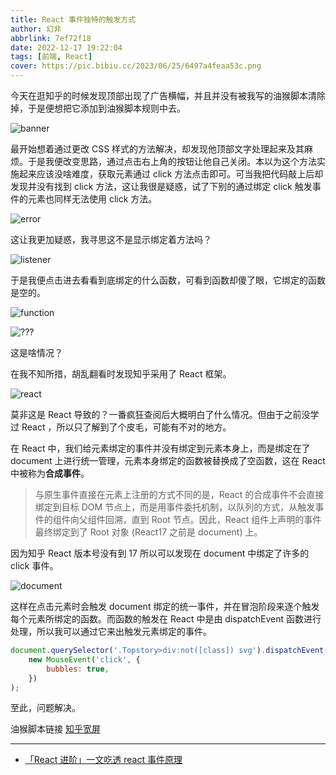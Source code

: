 ```yaml
---
title: React 事件独特的触发方式
author: 幻非
abbrlink: 7ef72f18
date: 2022-12-17 19:22:04
tags: [前端, React]
cover: https://pic.bibiu.cc/2023/06/25/6497a4feaa53c.png
---
```


今天在逛知乎的时候发现顶部出现了广告横幅，并且并没有被我写的油猴脚本清除掉，于是便想把它添加到油猴脚本规则中去。

![banner](https://img11.360buyimg.com/ddimg/jfs/t1/120039/23/29311/85906/639da806E4ae9f876/68899361bbc772dd.png)

最开始想着通过更改 CSS 样式的方法解决，却发现他顶部文字处理起来及其麻烦。于是我便改变思路，通过点击右上角的按钮让他自己关闭。本以为这个方法实施起来应该没啥难度，获取元素通过 click 方法点击即可。可当我把代码敲上后却发现并没有找到 click 方法，这让我很是疑惑，试了下别的通过绑定 click 触发事件的元素也同样无法使用 click 方法。

![error](https://img12.360buyimg.com/ddimg/jfs/t1/197226/4/30996/6401/639da8aeE6d2d5899/a71dc581b75d1ff8.png)

这让我更加疑惑，我寻思这不是显示绑定着方法吗？

![listener](https://img10.360buyimg.com/ddimg/jfs/t1/137709/11/31530/14479/639da9c9E0990dd54/136c7486c4c9ee06.png)

于是我便点击进去看看到底绑定的什么函数，可看到函数却傻了眼，它绑定的函数是空的。

![function](https://img13.360buyimg.com/ddimg/jfs/t1/137420/1/30467/14231/639daa58E7ecc927f/952719d611b04227.png)

![???](https://img14.360buyimg.com/ddimg/jfs/t1/209448/27/29124/12344/639de2b6E60cd7c2b/c44ebe18cff64468.jpg)

这是啥情况？

在我不知所措，胡乱翻看时发现知乎采用了 React 框架。

![react](https://img11.360buyimg.com/ddimg/jfs/t1/199103/11/28652/38088/639dabd6E0b9d38bf/54af37416e77559f.png)

莫非这是 React 导致的？一番疯狂查阅后大概明白了什么情况。但由于之前没学过 React ，所以只了解到了个皮毛，可能有不对的地方。

在 React 中，我们给元素绑定的事件并没有绑定到元素本身上，而是绑定在了 document 上进行统一管理，元素本身绑定的函数被替换成了空函数，这在 React 中被称为**合成事件**。

> 与原生事件直接在元素上注册的方式不同的是，React 的合成事件不会直接绑定到目标 DOM 节点上，而是用事件委托机制，以队列的方式，从触发事件的组件向父组件回溯，直到 Root 节点。因此，React 组件上声明的事件最终绑定到了 Root 对象 (React17 之前是 document) 上。

因为知乎 React 版本号没有到 17 所以可以发现在 document 中绑定了许多的 click 事件。

![document](https://img14.360buyimg.com/ddimg/jfs/t1/205774/20/29353/11544/639db56bE1bb8663e/aa8627f2454c16c7.png)

这样在点击元素时会触发 document 绑定的统一事件，并在冒泡阶段来逐个触发每个元素所绑定的函数。而函数的触发在 React 中是由 dispatchEvent 函数进行处理，所以我可以通过它来出触发元素绑定的事件。

```javascript
document.querySelector('.Topstory>div:not([class]) svg').dispatchEvent(
    new MouseEvent('click', {
        bubbles: true,
    })
);
```

至此，问题解决。

油猴脚本链接 [知乎宽屏](https://greasyfork.org/zh-CN/scripts/443919)

---

-   [「React 进阶」一文吃透 react 事件原理](https://www.51cto.com/article/659948.html)
